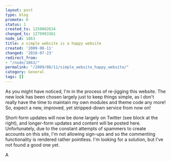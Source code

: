 ```yaml
---
layout: post
type: blog
promote: 0
status: 1
created_ts: 1250002634
changed_ts: 1279903361
node_id: 1863
title: a simple website is a happy website
created: '2009-08-11'
changed: '2010-07-23'
redirect_from:
- "/node/1863/"
permalink: "/2009/08/11/simple_website_happy_website/"
category: General
tags: []
---
```

As you might have noticed, I'm in the process of re-jigging this website.  The new look has been chosen largely just to keep things simple, as I don't really have the time to maintain my own modules and theme code any more! So, expect a new, improved, yet stripped-down service from now on!
<!--break-->
Short-form updates will now be done largely on Twitter (see block at the right), and longer-form updates and content will be posted here. Unfortunately, due to the constant attempts of spammers to create accounts on this site, I'm not allowing sign-ups and so the commenting functionality is rendered rather pointless. I'm looking for a solution, but I've not found a good one yet.

A
